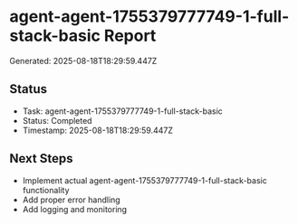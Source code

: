 # agent-agent-1755379777749-1-full-stack-basic Report

Generated: 2025-08-18T18:29:59.447Z

## Status
- Task: agent-agent-1755379777749-1-full-stack-basic
- Status: Completed
- Timestamp: 2025-08-18T18:29:59.447Z

## Next Steps
- Implement actual agent-agent-1755379777749-1-full-stack-basic functionality
- Add proper error handling
- Add logging and monitoring
